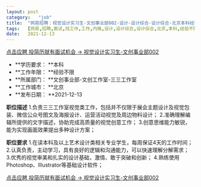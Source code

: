 ```yaml
---
layout:	post
category:	"job"
title:	"网易招聘：视觉设计实习生-文创事业部002-设计-设计综合-设计综合-北京本科经验不限"
tags:	[网易,招聘,面试,找工作,工作,内推,设计,设计综合,设计综合,北京,本科,经验不限]
date:	2021-12-13
---
```


[点击应聘 投简历就有面试机会 -> 视觉设计实习生-文创事业部002](http://mobile.bole.netease.com/bole/boleDetail?id=34841&employeeId=346f03c3cda5f04c&key=all)



- **学历要求： **本科
- **工作年限： **经验不限
- **所属部门： **文创事业部-文创工作室-三三工作室
- **工作城市： **北京
- **发布日期： **2021-12-13



**职位描述**
1.负责三三工作室视觉类工作，包括并不仅限于展会主题设计及视觉包装、微信公众号图文及海报设计、运营活动视觉及周边物料设计；
2.准确理解编辑所提供的文字描述，协助完成高质量的视觉创意工作；
3.创意思维能力敏锐，能为实现画面效果提出多种设计方案；



**职位要求**
1.在读本科及以上艺术设计类相关专业学生，每周保证4天的工作时间；
2.认真负责，主动学习，具有良好的逻辑和沟通能力，可以快速理解分解需求；
3.优秀的视觉审美和扎实的设计基础，激情、敢于突破和创新；
4.熟练使用Photoshop、Illustrator等基础设计软件；



[点击应聘 投简历就有面试机会 -> 视觉设计实习生-文创事业部002](http://mobile.bole.netease.com/bole/boleDetail?id=34841&employeeId=346f03c3cda5f04c&key=all)